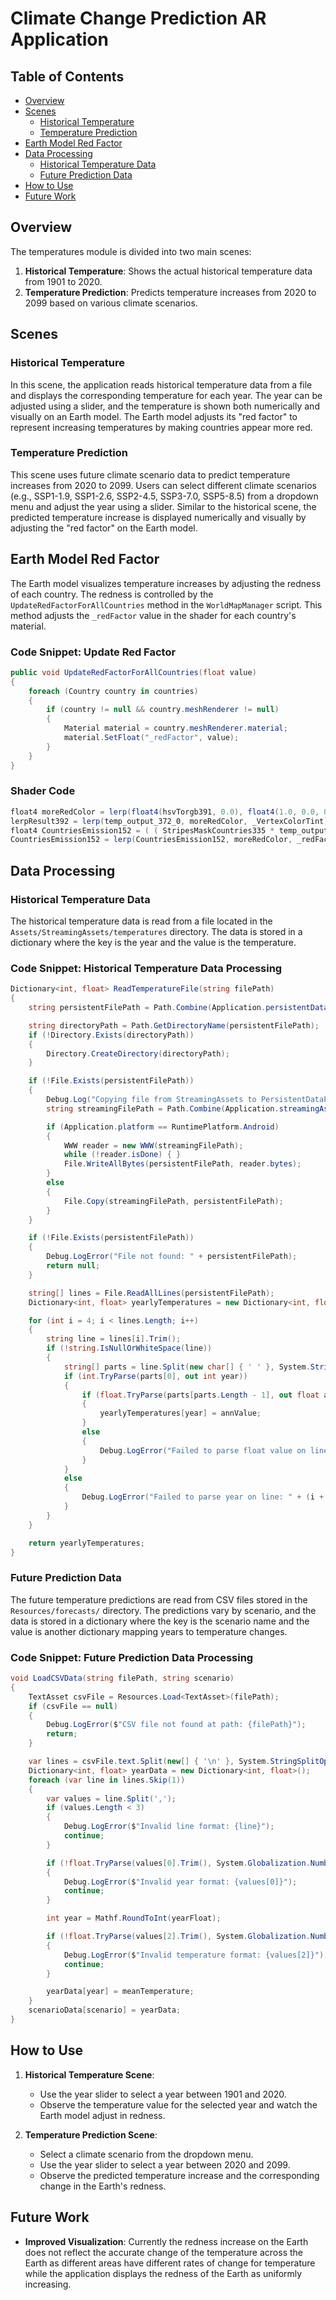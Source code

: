 # Climate Change Prediction AR Application

## Table of Contents
- [Overview](#overview)
- [Scenes](#scenes)
  - [Historical Temperature](#historical-temperature)
  - [Temperature Prediction](#temperature-prediction)
- [Earth Model Red Factor](#earth-model-red-factor)
- [Data Processing](#data-processing)
  - [Historical Temperature Data](#historical-temperature-data)
  - [Future Prediction Data](#future-prediction-data)
- [How to Use](#how-to-use)
- [Future Work](#future-work)

## Overview

The temperatures module is divided into two main scenes:
1. **Historical Temperature**: Shows the actual historical temperature data from 1901 to 2020.
2. **Temperature Prediction**: Predicts temperature increases from 2020 to 2099 based on various climate scenarios.

## Scenes

### Historical Temperature

In this scene, the application reads historical temperature data from a file and displays the corresponding temperature for each year. The year can be adjusted using a slider, and the temperature is shown both numerically and visually on an Earth model. The Earth model adjusts its "red factor" to represent increasing temperatures by making countries appear more red.

### Temperature Prediction

This scene uses future climate scenario data to predict temperature increases from 2020 to 2099. Users can select different climate scenarios (e.g., SSP1-1.9, SSP1-2.6, SSP2-4.5, SSP3-7.0, SSP5-8.5) from a dropdown menu and adjust the year using a slider. Similar to the historical scene, the predicted temperature increase is displayed numerically and visually by adjusting the "red factor" on the Earth model.

## Earth Model Red Factor

The Earth model visualizes temperature increases by adjusting the redness of each country. The redness is controlled by the `UpdateRedFactorForAllCountries` method in the `WorldMapManager` script. This method adjusts the `_redFactor` value in the shader for each country's material.

### Code Snippet: Update Red Factor
```csharp
public void UpdateRedFactorForAllCountries(float value)
{
    foreach (Country country in countries)
    {
        if (country != null && country.meshRenderer != null)
        {
            Material material = country.meshRenderer.material;
            material.SetFloat("_redFactor", value);
        }
    }
}
```

### Shader Code
```csharp
float4 moreRedColor = lerp(float4(hsvTorgb391, 0.0), float4(1.0, 0.0, 0.0, 1.0), _redFactor);
lerpResult392 = lerp(temp_output_372_0, moreRedColor, _VertexColorTint);
float4 CountriesEmission152 = ( ( StripesMaskCountries335 * temp_output_109_0 * _StripesValue * 10 ) + ( BordersMask144 * temp_output_109_0 * NoiseAnimSmall300 * 3) + lerpResult392 );
CountriesEmission152 = lerp(CountriesEmission152, moreRedColor, _redFactor);
```

## Data Processing

### Historical Temperature Data

The historical temperature data is read from a file located in the `Assets/StreamingAssets/temperatures` directory. The data is stored in a dictionary where the key is the year and the value is the temperature.

### Code Snippet: Historical Temperature Data Processing
```csharp
Dictionary<int, float> ReadTemperatureFile(string filePath)
{
    string persistentFilePath = Path.Combine(Application.persistentDataPath, filePath);

    string directoryPath = Path.GetDirectoryName(persistentFilePath);
    if (!Directory.Exists(directoryPath))
    {
        Directory.CreateDirectory(directoryPath);
    }

    if (!File.Exists(persistentFilePath))
    {
        Debug.Log("Copying file from StreamingAssets to PersistentDataPath...");
        string streamingFilePath = Path.Combine(Application.streamingAssetsPath, filePath);

        if (Application.platform == RuntimePlatform.Android)
        {
            WWW reader = new WWW(streamingFilePath);
            while (!reader.isDone) { }
            File.WriteAllBytes(persistentFilePath, reader.bytes);
        }
        else
        {
            File.Copy(streamingFilePath, persistentFilePath);
        }
    }

    if (!File.Exists(persistentFilePath))
    {
        Debug.LogError("File not found: " + persistentFilePath);
        return null;
    }

    string[] lines = File.ReadAllLines(persistentFilePath);
    Dictionary<int, float> yearlyTemperatures = new Dictionary<int, float>();

    for (int i = 4; i < lines.Length; i++)
    {
        string line = lines[i].Trim();
        if (!string.IsNullOrWhiteSpace(line))
        {
            string[] parts = line.Split(new char[] { ' ' }, System.StringSplitOptions.RemoveEmptyEntries);
            if (int.TryParse(parts[0], out int year))
            {
                if (float.TryParse(parts[parts.Length - 1], out float annValue))
                {
                    yearlyTemperatures[year] = annValue;
                }
                else
                {
                    Debug.LogError("Failed to parse float value on line: " + (i + 1));
                }
            }
            else
            {
                Debug.LogError("Failed to parse year on line: " + (i + 1));
            }
        }
    }

    return yearlyTemperatures;
}
```

### Future Prediction Data

The future temperature predictions are read from CSV files stored in the `Resources/forecasts/` directory. The predictions vary by scenario, and the data is stored in a dictionary where the key is the scenario name and the value is another dictionary mapping years to temperature changes.

### Code Snippet: Future Prediction Data Processing
```csharp
void LoadCSVData(string filePath, string scenario)
{
    TextAsset csvFile = Resources.Load<TextAsset>(filePath);
    if (csvFile == null)
    {
        Debug.LogError($"CSV file not found at path: {filePath}");
        return;
    }

    var lines = csvFile.text.Split(new[] { '\n' }, System.StringSplitOptions.RemoveEmptyEntries);
    Dictionary<int, float> yearData = new Dictionary<int, float>();
    foreach (var line in lines.Skip(1))
    {
        var values = line.Split(',');
        if (values.Length < 3)
        {
            Debug.LogError($"Invalid line format: {line}");
            continue;
        }

        if (!float.TryParse(values[0].Trim(), System.Globalization.NumberStyles.Float, System.Globalization.CultureInfo.InvariantCulture, out float yearFloat))
        {
            Debug.LogError($"Invalid year format: {values[0]}");
            continue;
        }

        int year = Mathf.RoundToInt(yearFloat);

        if (!float.TryParse(values[2].Trim(), System.Globalization.NumberStyles.Float, System.Globalization.CultureInfo.InvariantCulture, out float meanTemperature))
        {
            Debug.LogError($"Invalid temperature format: {values[2]}");
            continue;
        }

        yearData[year] = meanTemperature;
    }
    scenarioData[scenario] = yearData;
}
```

## How to Use

1. **Historical Temperature Scene**:
    - Use the year slider to select a year between 1901 and 2020.
    - Observe the temperature value for the selected year and watch the Earth model adjust in redness.

2. **Temperature Prediction Scene**:
    - Select a climate scenario from the dropdown menu.
    - Use the year slider to select a year between 2020 and 2099.
    - Observe the predicted temperature increase and the corresponding change in the Earth's redness.

## Future Work

- **Improved Visualization**: Currently the redness increase on the Earth does not reflect the accurate change of the temperature across the Earth as different areas have different rates of change for temperature while the application displays the redness of the Earth as uniformly increasing.
